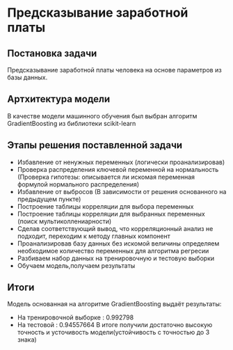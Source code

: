 # Предсказывание заработной платы
## Постановка задачи
Предсказывание заработной платы человека на основе параметров из базы данных.

## Артхитектура модели
В качестве модели машинного обучения был выбран алгоритм GradientBoosting из библиотеки scikit-learn
## Этапы решения поставленной задачи
- Избавление от ненужных переменных (логически проанализировав)
- Проверка распределения ключевой переменной на нормальность (Проверка гипотезы: описывается ли искомая переменная формулой нормального распределения)
- Избавление от выбросов (В зависимости от решения основанного на предыдущем пункте)
- Построение таблицы корреляции для выбора  переменных
- Построение таблицы корреляции для выбранных переменных (поиск мультиколлениарности)
- Сделав соответствующий вывод, что корреляционный анализ не подходит, переходим к методу главных компонент
- Проанализировав базу данных без искомой величины определяем необходимое количество переменных для алгоритма регресии
- Разбиваем набор данных на тренировочную и тестовую выборки
- Обучаем модель,получаем результаты
## Итоги
Модель основанная на алгоритме GradientBoosting выдаёт результаты:
- На тренировочной выборке : 0.992798
- На тестовой : 0.94557664
В итоге получили достаточно высокую точность и усточивость модели(устойчивость с точностью до 3 знака)
